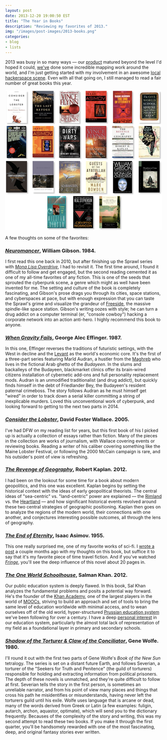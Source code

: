 ```yaml
---
layout: post
date: 2013-12-20 19:00:50 EST
title: "The Year in Books"
description: "Reviewing my favorites of 2013."
img: "/images/post-images/2013-books.png"
categories:
- blog
- lists
---
```


2013 was busy in so many ways &mdash; our [product](http://fulcrumapp.com) matured beyond the level I'd hoped it could, [we've](http://spatialnetworks.com) done some incredible mapping work around the world, and I'm just getting started with my involvement in an awesome [local hackerspace scene](http://www.meetup.com/Tampa-Hackerspace/events/156285982/). Even with all that going on, I still managed to read a fair number of great books this year.

![Year in Books](/images/post-images/2013-books.png)

A few thoughts on some of the favorites:

### _[Neuromancer](https://www.goodreads.com/book/show/22328.Neuromancer)_, William Gibson. 1984.

I first read this one back in 2010, but after finishing up the Sprawl series with _[Mona Lisa Overdrive](https://www.goodreads.com/book/show/154091.Mona_Lisa_Overdrive)_, I had to revisit it. The first time around, I found it difficult to follow and get engaged, but the second reading cemented it as one of my all-time favorites of any fiction. This is one of the seeds that sprouted the cyberpunk scene, a genre which might as well have been invented for me. The setting and culture of the book is completely fascinating, and Gibson's prose drags you through its cities, space stations, and cyberspaces at pace, but with enough expression that you can taste the Sprawl's grime and visualize the grandeur of [Freeside](http://bluesuncorp.co.uk/files/articles/neuromancer-concept-art/32_freeside_ext.jpg), the massive spindle-like space station. Gibson's writing oozes with style; he can turn a drug addict on a computer terminal (er, "console cowboy") hacking a corporate network into an action anti-hero. I highly recommend this book to anyone.

### _[When Gravity Fails](https://www.goodreads.com/book/show/132694.When_Gravity_Fails)_, George Alec Effinger. 1987.

In this one, Effinger reverses the traditions of futuristic settings, with the West in decline and the [Levant](http://en.wikipedia.org/wiki/Levant) as the world's economic core. It's the first of a three-part series featuring Marîd Audran, a hustler from the [Maghreb](http://en.wikipedia.org/wiki/Maghreb) who lives in the fictional Arab ghetto of the _Budayeen_. In the slums and backalleys of the Budayeen, blackmarket clinics offer its brain-wired citizens installation of cybernetic add-ons and full personality replacement mods. Audran is an unmodified traditionalist (and drug addict), but quickly finds himself in the debt of Friedlander Bey, the Budayeen's resident paternal crimeboss. The story follows Audran as he must himself get "wired" in order to track down a serial killer committing a string of inexplicable murders. Loved this unconventional work of cyberpunk, and looking forward to getting to the next two parts in 2014.

### _[Consider the Lobster]()_, David Foster Wallace. 2005.

I've had DFW on my reading list for years, but this first book of his I picked up is actually a collection of essays rather than fiction. Many of the pieces in the collection are works of journalism, with Wallace covering events or reviewing books. Reading a writer of his caliber covering something like the Maine Lobster Festival, or following the 2000 McCain campaign is rare, and his outsider's point of view is refreshing.

### _[The Revenge of Geography](https://www.goodreads.com/book/show/13330422-the-revenge-of-geography)_, Robert Kaplan. 2012.

I had been on the lookout for some time for a book about modern geopolitics, and this one was excellent. Kaplan begins by setting the historical context with the ideas of early geopolitical theorists. The central ideas of "sea-centric" vs. "land-centric" power are explained &mdash; the [Rimland](http://en.wikipedia.org/wiki/Rimland) vs. the [Heartland](http://en.wikipedia.org/wiki/The_Geographical_Pivot_of_History) &mdash; and how significant historical events revolved around these two central strategies of geographic positioning. Kaplan then goes on to analyze the regions of the modern world, their connections with one another, and conjectures interesting possible outcomes, all through the lens of geography.

### _[The End of Eternity](https://www.goodreads.com/book/show/509784.The_End_of_Eternity)_, Isaac Asimov. 1955.

This one really surprised me, one of my favorite works of sci-fi. I [wrote a post](/post/upwhen-and-downwhen/) a couple months ago with my thoughts on this book, but suffice it to say that it's my favorite piece of time travel fiction. And if you've watched _[Fringe](http://en.wikipedia.org/wiki/Fringe_(TV_series))_, you'll see the deep influence of this novel about 20 pages in.

### _[The One World Schoolhouse](https://www.goodreads.com/book/show/15898640-the-one-world-schoolhouse)_, Salman Khan. 2012.

Our public education system is deeply flawed. In this book, Sal Khan analyzes the fundamental problems and posits a potential way forward. He's the founder of the [Khan Academy](https://www.khanacademy.org/), one of the largest players in the world of [MOOCs](http://en.wikipedia.org/wiki/Massive_open_online_course), striving to build an approach and set of tools to bring the same level of education worldwide with minimal access, and to wean ourselves off of the old world, hyper-structured [Prussian education system](http://en.wikipedia.org/wiki/Prussian_education_system#Emulation_of_the_Prussian_education_system_in_the_United_States) we've been following for over a century. I have a deep [personal interest](http://colemanm.org/talks/fixing-geography-in-education/) in our education system, particularly the almost total lack of representation of my field as a foundational layer in primary and secondary schools.

### _[Shadow of the Torturer & Claw of the Conciliator](https://www.goodreads.com/book/show/40992.Shadow_and_Claw)_, Gene Wolfe. 1980.

I'll round it out with the first two parts of Gene Wolfe's _Book of the New Sun_ tetralogy. The series is set on a distant future Earth, and follows Severian, a torturer of the "Seekers for Truth and Penitence" (the guild of torturers) responsible for holding and extracting information from political prisoners. The depth of these novels is unmatched, and they're quite difficult to follow at first. Severian tells the story in the first person, is sometimes an unreliable narrator, and from his point of view many places and things that cross his path he misidentifies or misunderstands, having never left the torturers guild until his exile. Wolfe uses language that is arcane or dead, many of the words derived from Greek or Latin (a few examples: fuligin, autarch, archon, aquastor, optimate), which will send you to the dictionary frequently. Becauses of the complexity of the story and writing, this was my second attempt to read these two books. If you make it through the first quarter, you'll be handsomely rewarded with one of the most fascinating, deep, and original fantasy stories ever written.
